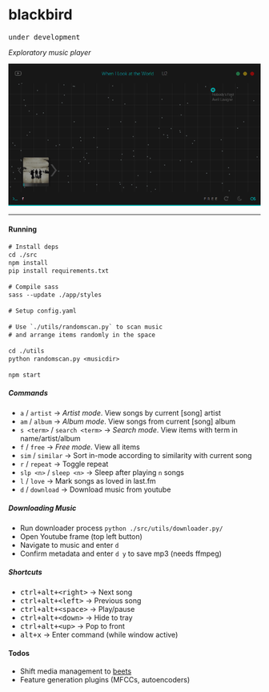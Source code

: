 # blackbird

<kbd>under development</kbd>

*Exploratory music player*

![screen](images/screen.gif)

---

#### Running

```shell
# Install deps
cd ./src
npm install
pip install requirements.txt

# Compile sass
sass --update ./app/styles

# Setup config.yaml

# Use `./utils/randomscan.py` to scan music
# and arrange items randomly in the space

cd ./utils
python randomscan.py <musicdir>

npm start
```

##### Commands

- `a` / `artist` → *Artist mode*. View songs by current [song] artist
- `am` / `album` → *Album mode*. View songs from current [song] album
- `s <term>` / `search <term>` → *Search mode*. View items with term in name/artist/album
- `f` / `free` → *Free mode*. View all items
- `sim` / `similar` → Sort in-mode according to similarity with current song
- `r` / `repeat` → Toggle repeat
- `slp <n>` / `sleep <n>` → Sleep after playing `n` songs
- `l` / `love` → Mark songs as loved in last.fm
- `d` / `download` → Download music from youtube

##### Downloading Music

- Run downloader process `python ./src/utils/downloader.py/`
- Open Youtube frame (top left button)
- Navigate to music and enter `d`
- Confirm metadata and enter `d y` to save mp3 (needs ffmpeg)

##### Shortcuts

- <kbd>ctrl+alt+\<right\></kbd> → Next song
- <kbd>ctrl+alt+\<left\></kbd> → Previous song
- <kbd>ctrl+alt+\<space\></kbd> → Play/pause
- <kbd>ctrl+alt+\<down\></kbd> → Hide to tray
- <kbd>ctrl+alt+\<up\></kbd> → Pop to front
- <kbd>alt+x</kbd> → Enter command (while window active)

#### Todos

- Shift media management to [beets](http://beets.io)
- Feature generation plugins (MFCCs, autoencoders)
